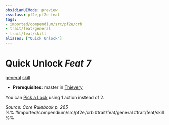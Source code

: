 ```yaml
---
obsidianUIMode: preview
cssclass: pf2e,pf2e-feat
tags:
- imported/compendium/src/pf2e/crb
- trait/feat/general
- trait/feat/skill
aliases: ["Quick Unlock"]
---
```

# Quick Unlock  *Feat 7*  
[general](general.md)  [skill](skill.md)  

- **Prerequisites**: master in [Thievery](../skills.md#Thievery)

You can [Pick a Lock](pick-a-lock.md) using 1 action instead of 2.

*Source: Core Rulebook p. 265*  
%% #imported/compendium/src/pf2e/crb #trait/feat/general #trait/feat/skill %%